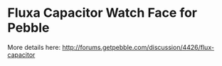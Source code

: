 Fluxa Capacitor Watch Face for Pebble
=========

More details here: http://forums.getpebble.com/discussion/4426/flux-capacitor